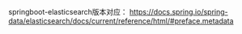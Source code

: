 springboot-elasticsearch版本对应：
https://docs.spring.io/spring-data/elasticsearch/docs/current/reference/html/#preface.metadata